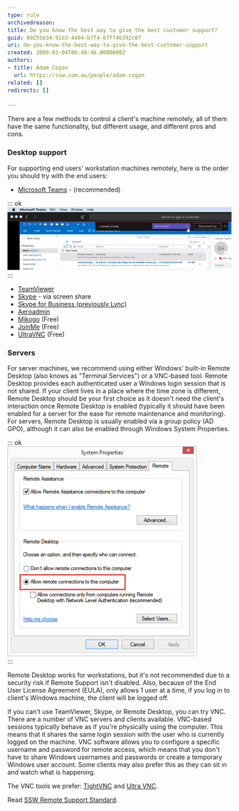 ```yaml
---
type: rule
archivedreason: 
title: Do you know the best way to give the best customer support?
guid: 09255b34-91b3-4404-b7f4-6fff46392c87
uri: do-you-know-the-best-way-to-give-the-best-customer-support
created: 2009-03-04T06:49:46.0000000Z
authors:
- title: Adam Cogan
  url: https://ssw.com.au/people/adam-cogan
related: []
redirects: []

---
```


There are a few methods to control a client's machine remotely, all of them have the same functionality, but different usage, and different pros and cons.  

<!--endintro-->

### Desktop support


For supporting end users' workstation machines remotely, here is the order you should try with the end users:

* [Microsoft Teams](https://products.office.com/en-AU/microsoft-teams/group-chat-software) - (recommended) 
      

::: ok  
![Figure: Teams allow you to give remote control, making it the best option for giving support](Teams-give-control.png)  
:::

* [TeamViewer](http://www.ssw.com.au/ssw/Standards/Support/RemoteSupportViaTeamViewer.aspx)
* [Skype](http://www.skype.com/) - via screen share
* [Skype for Business (previously Lync)](https://www.skype.com/en/business/skype-for-business/)
* [Aeroadmin](https://www.aeroadmin.com/en/)
* [Mikogo](https://www.mikogo.com/) (Free)
* [JoinMe](https://www.join.me/) (Free)
* [UltraVNC](http://www.ssw.com.au/ssw/Standards/Support/RemoteSupportViaUltraVNC.aspx) (Free)


### Servers


For server machines, we recommend using either Windows' built-in Remote Desktop (also knows as "Terminal Services") or a VNC-based tool. Remote Desktop provides each authenticated user a Windows login session that is not shared. If your client lives in a place where the time zone is different, Remote Desktop should be your first choice as it doesn't need the client's interaction once Remote Desktop is enabled (typically it should have been enabled for a server for the ease for remote maintenance and monitoring). For servers, Remote Desktop is usually enabled via a group policy (AD GPO), although it can also be enabled through Windows System Properties.


::: ok  
![Figure: Enable Remote Desktop](remoteconnection.png)  
:::

Remote Desktop works for workstations, but it's not recommended due to a security risk if Remote Support isn't disabled. Also, because of the End User License Agreement (EULA), only allows 1 user at a time, if you log in to client's Windows machine, the client will be logged off.

If you can't use TeamViewer, Skype, or Remote Desktop, you can try VNC. There are a number of VNC servers and clients available. VNC-based sessions typically behave as if you're physically using the computer. This means that it shares the same login session with the user who is currently logged on the machine. VNC software allows you to configure a specific username and password for remote access, which means that you don't have to share Windows usernames and passwords or create a temporary Windows user account. Some clients may also prefer this as they can sit in and watch what is happening.

The VNC tools we prefer: [TightVNC](http://www.ssw.com.au/ssw/Redirect/tightvnc.htm) and [Ultra VNC](http://www.ssw.com.au/ssw/Redirect/ultravnc.htm).

Read [SSW Remote Support Standard](http://www.ssw.com.au/ssw/Standards/Support/RemoteSupportSampleScript.aspx).
